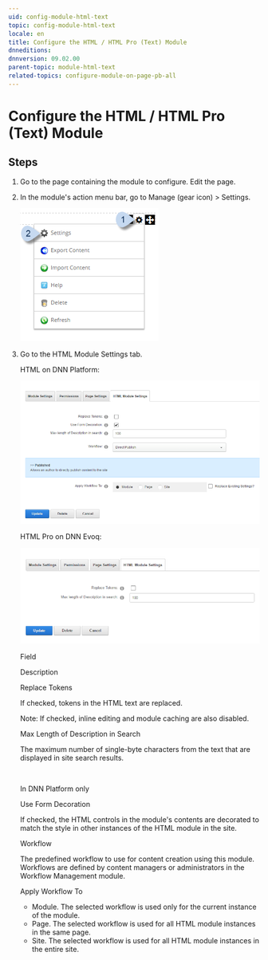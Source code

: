 ```yaml
---
uid: config-module-html-text
topic: config-module-html-text
locale: en
title: Configure the HTML / HTML Pro (Text) Module
dnneditions: 
dnnversion: 09.02.00
parent-topic: module-html-text
related-topics: configure-module-on-page-pb-all
---
```


# Configure the HTML / HTML Pro (Text) Module

## Steps

1.  Go to the page containing the module to configure. Edit the page.
2.  In the module's action menu bar, go to Manage (gear icon) \> Settings.
    
      
    
    ![Manage action menu > Settings](/images/scr-actionmenu-manage-settings.png)
    
      
    
3.  Go to the HTML Module Settings tab.
    
    HTML on DNN Platform:
    
      
    
    ![Module Settings — HTML on DNN Platform](/images/scr-modulesettings-HTML.png)
    
      
    
    HTML Pro on DNN Evoq:
    
      
    
    ![Module Settings — HTML Pro on DNN Evoq](/images/scr-modulesettings-HTMLPro.png)
    
      
    
    Field
    
    Description
    
    Replace Tokens
    
    If checked, tokens in the HTML text are replaced.
    
    Note: If checked, inline editing and module caching are also disabled.
    
    Max Length of Description in Search
    
    The maximum number of single-byte characters from the text that are displayed in site search results.
    
     
    
    In DNN Platform only
    
    Use Form Decoration
    
    If checked, the HTML controls in the module's contents are decorated to match the style in other instances of the HTML module in the site.
    
    Workflow
    
    The predefined workflow to use for content creation using this module. Workflows are defined by content managers or administrators in the Workflow Management module.
    
    Apply Workflow To
    
    *   Module. The selected workflow is used only for the current instance of the module.
    *   Page. The selected workflow is used for all HTML module instances in the same page.
    *   Site. The selected workflow is used for all HTML module instances in the entire site.